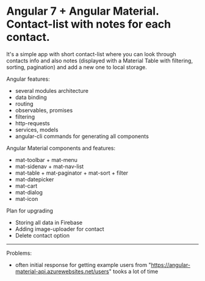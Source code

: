# Angular 7 + Angular Material. Contact-list with notes for each contact.

It's a simple app with short contact-list where you can look through contacts info and also notes (displayed
with a Material Table with filtering, sorting, pagination) and add a new one to local storage.

Angular features:

* several modules architecture
* data binding
* routing
* observables, promises
* filtering
* http-requests
* services, models
* angular-cli commands for generating all components

Angular Material components and features:
* mat-toolbar + mat-menu
* mat-sidenav + mat-nav-list
* mat-table + mat-paginator + mat-sort + filter
* mat-datepicker
* mat-cart
* mat-dialog
* mat-icon

Plan for upgrading
+ Storing all data in Firebase
+ Adding image-uploader for contact
+ Delete contact option

-------------------------
Problems:
- often initial response for getting example users from "https://angular-material-api.azurewebsites.net/users" tooks a lot of time

